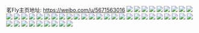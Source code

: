 茗Fly主页地址: https://weibo.com/u/5671563016 
![](https://wx4.sinaimg.cn/mw2000/006bPiCQly1h9egdhmt53j31o01o04qp.jpg) 
![](https://wx4.sinaimg.cn/mw2000/006bPiCQly1h9egdewvuwj30sg1kwnk4.jpg) 
![](https://wx4.sinaimg.cn/mw2000/006bPiCQly1h9egdghopaj32c0340u0x.jpg) 
![](https://wx4.sinaimg.cn/mw2000/006bPiCQly1h9egdfwnrdj30sg23u1kx.jpg) 
![](https://wx4.sinaimg.cn/mw2000/006bPiCQly1h9egdblj2pj32c033zqv5.jpg) 
![](https://wx4.sinaimg.cn/mw2000/006bPiCQly1h9egde1vkej30sg23u7t6.jpg) 
![](https://wx4.sinaimg.cn/mw2000/006bPiCQly1h9egdd535jj30sg23ue0x.jpg) 
![](https://wx4.sinaimg.cn/mw2000/006bPiCQly1h9egdcgaltj31s00sg7tp.jpg) 
![](https://wx4.sinaimg.cn/mw2000/006bPiCQly1h9egdjatcyj31o01o0b29.jpg) 
![](https://wx4.sinaimg.cn/mw2000/006bPiCQly1h7jb1pnx4uj316o1kw4de.jpg) 
![](https://wx4.sinaimg.cn/mw2000/006bPiCQly1h7jb1q641lj316o1kwkbn.jpg) 
![](https://wx4.sinaimg.cn/mw2000/006bPiCQly1h7jb1qwmydj328q2zn1ky.jpg) 
![](https://wx4.sinaimg.cn/mw2000/006bPiCQly1h7jb1rk3ivj32c0340e81.jpg) 
![](https://wx4.sinaimg.cn/mw2000/006bPiCQly1h7jb1pamv8j32c02c07wh.jpg) 
![](https://wx4.sinaimg.cn/mw2000/006bPiCQly1h7jb1wm76kj32c0340b29.jpg) 
![](https://wx4.sinaimg.cn/mw2000/006bPiCQly1h7jb1tkxntj31o01o0b29.jpg) 
![](https://wx4.sinaimg.cn/mw2000/006bPiCQly1h7jb1uu5iqj31o01o04qp.jpg) 
![](https://wx4.sinaimg.cn/mw2000/006bPiCQly1h7jb1vzxsmj31o01o07wh.jpg) 
![](https://wx4.sinaimg.cn/mw2000/006bPiCQly1h6w34vj104j32bz33zhdt.jpg) 
![](https://wx4.sinaimg.cn/mw2000/006bPiCQly1h6w34w4bsuj32c033zhdt.jpg) 
![](https://wx4.sinaimg.cn/mw2000/006bPiCQly1h6w34wns0lj32c0340hdt.jpg) 
![](https://wx4.sinaimg.cn/mw2000/006bPiCQly1h6w34x8c5aj32c033znpd.jpg) 
![](https://wx4.sinaimg.cn/mw2000/006bPiCQly1h6w34uvu8zj32c033zkjl.jpg) 
![](https://wx4.sinaimg.cn/mw2000/006bPiCQly1h6w34y1s54j32ay32mhdt.jpg) 
![](https://wx4.sinaimg.cn/mw2000/006bPiCQly1h6w34z0gxtj32c035a4qq.jpg) 
![](https://wx4.sinaimg.cn/mw2000/006bPiCQly1h0athuvmk4j30mz0mzjtb.jpg) 
![](https://wx4.sinaimg.cn/mw2000/006bPiCQly1h0athugxaaj30mz0mz76q.jpg) 
![](https://wx4.sinaimg.cn/mw2000/006bPiCQly1h0atht019qj30mz0mz0v0.jpg) 
![](https://wx4.sinaimg.cn/mw2000/006bPiCQly1h0athtlfcuj30mz0mz40r.jpg) 
![](https://wx4.sinaimg.cn/mw2000/006bPiCQly1gy6bo52fuhj30u00u0wjw.jpg) 
![](https://wx4.sinaimg.cn/mw2000/006bPiCQly1gy6bo4o8rij30u00u00y8.jpg) 
![](https://wx4.sinaimg.cn/mw2000/006bPiCQly1gy6bo5iixdj30u00u0gqz.jpg) 
![](https://wx4.sinaimg.cn/mw2000/006bPiCQly1gy6bo6kyw1j30u00u0wkr.jpg) 
![](https://wx4.sinaimg.cn/mw2000/006bPiCQly1gy6bo64rt7j30u00u0n3g.jpg) 
![](https://wx4.sinaimg.cn/mw2000/006bPiCQly1gy6bo43m5xj30u00u0afw.jpg) 
![](https://wx4.sinaimg.cn/mw2000/006bPiCQly1gy309e21iqj31400u0wn0.jpg) 
![](https://wx4.sinaimg.cn/mw2000/006bPiCQly1gy309ejtxsj31400u07bd.jpg) 
![](https://wx4.sinaimg.cn/mw2000/006bPiCQly1gy309deu80j31400u0n3w.jpg) 
![](https://wx4.sinaimg.cn/mw2000/006bPiCQly1gy309faix5j314x0u0n28.jpg) 
![](https://wx4.sinaimg.cn/mw2000/006bPiCQly1gy309ewgicj31400u0dm3.jpg) 
![](https://wx4.sinaimg.cn/mw2000/006bPiCQly1gy309fqta4j31400u0jy0.jpg) 
![](https://wx4.sinaimg.cn/mw2000/006bPiCQly1gy309g6dqbj30u00u0jwy.jpg) 
![](https://wx4.sinaimg.cn/mw2000/006bPiCQly1gy309gtrj8j31400u0gsp.jpg) 
